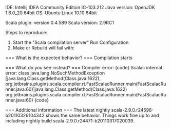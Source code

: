 IDE: Intellij IDEA Community Edition IC-103.212
Java version: OpenJDK 1.6.0_20 64bit
OS: Ubuntu Linux 10.10 64bit

Scala plugin: version 0.4.589
Scala version: 2.9RC1

Steps to reproduce:
1) Start the "Scala compilation server" Run Configuration
2) Make or Rebuild will fail with:

=== What is the expected behavior? ===
Compilation starts


=== What do you see instead? ===
Compiler error:
{code}
Scalac internal error: class java.lang.NoSuchMethodException [java.lang.Class.getMethod(Class.java:1622), org.jetbrains.plugins.scala.compiler.rt.FastScalacRunner.main(FastScalacRunner.java:60)]java.lang.Class.getMethod(Class.java:1622)
org.jetbrains.plugins.scala.compiler.rt.FastScalacRunner.main(FastScalacRunner.java:60)
{code} 


=== Additional information ===
The latest nightly scala-2.9.0.r24598-b20110326104342 shows the same behavior. Things work fine up to and including nightly build scala-2.9.0.r24471-b20110317020039.

